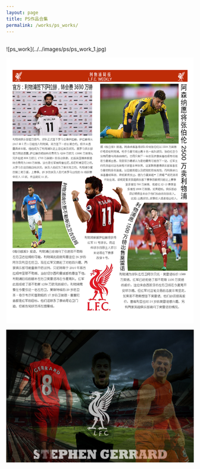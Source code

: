 ```yaml
---
layout: page
title: PS作品合集
permalink: /works/ps_works/
---
```

<br>
![ps_work](../../images/ps/ps_work_1.jpg)<br>

![ps_work](../../images/ps/ps_work_2.jpg)<br>

![ps_work](../../images/ps/ps_work_3.jpg)